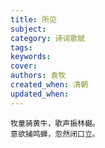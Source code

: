 ```yaml
---
title: 所见
subject: 
category: 诗词歌赋
tags: 
keywords: 
cover: 
authors: 袁牧
created_when: 清朝
updated_when: 
---
```


```
牧童骑黄牛，歌声振林樾。
意欲捕鸣蝉，忽然闭口立。
```

